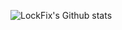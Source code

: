 ![LockFix's Github stats](https://github-readme-stats.vercel.app/api?username=LockFix&show_icons=true&theme=radical)
